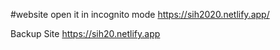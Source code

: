 #website
open it in incognito mode
https://sih2020.netlify.app/

Backup Site
https://sih20.netlify.app
